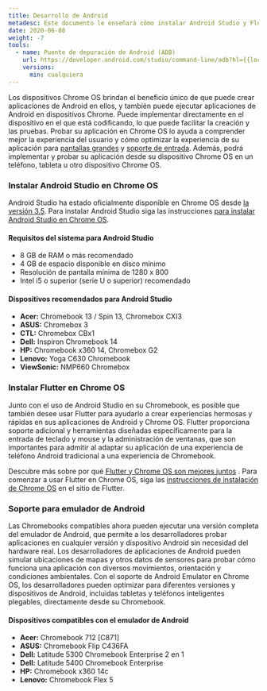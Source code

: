 ```yaml
---
title: Desarrollo de Android
metadesc: Este documento le enseñará cómo instalar Android Studio y Flutter en Chrome OS.
date: 2020-06-08
weight: -7
tools:
  - name: Puente de depuración de Android (ADB)
    url: https://developer.android.com/studio/command-line/adb?hl={{locale.code}}
    versions:
      min: cualquiera
---
```


Los dispositivos Chrome OS brindan el beneficio único de que puede crear aplicaciones de Android en ellos, y también puede ejecutar aplicaciones de Android en dispositivos Chrome. Puede implementar directamente en el dispositivo en el que está codificando, lo que puede facilitar la creación y las pruebas. Probar su aplicación en Chrome OS lo ayuda a comprender mejor la experiencia del usuario y cómo optimizar la experiencia de su aplicación para [pantallas grandes](/{{locale.code}}/android/design#layouts-for-larger-screens) y [soporte de entrada](/{{locale.code}}/android/input-compatibility). Además, podrá implementar y probar su aplicación desde su dispositivo Chrome OS en un teléfono, tableta u otro dispositivo Chrome OS.

### Instalar Android Studio en Chrome OS

Android Studio ha estado oficialmente disponible en Chrome OS desde [la versión 3.5](https://developer.android.com/studio/releases#chrome-os-support?hl={{locale.code}}). Para instalar Android Studio siga las instrucciones [para instalar Android Studio en Chrome OS](https://developer.android.com/studio/install?hl={{locale.code}}#chrome-os).

#### Requisitos del sistema para Android Studio

- 8 GB de RAM o más recomendado
- 4 GB de espacio disponible en disco mínimo
- Resolución de pantalla mínima de 1280 x 800
- Intel i5 o superior (serie U o superior) recomendado

#### Dispositivos recomendados para Android Studio

- **Acer:** Chromebook 13 / Spin 13, Chromebox CXI3
- **ASUS:** Chromebox 3
- **CTL:** Chromebox CBx1
- **Dell:** Inspiron Chromebook 14
- **HP:** Chromebook x360 14, Chromebox G2
- **Lenovo:** Yoga C630 Chromebook
- **ViewSonic:** NMP660 Chromebox

### Instalar Flutter en Chrome OS

Junto con el uso de Android Studio en su Chromebook, es posible que también desee usar Flutter para ayudarlo a crear experiencias hermosas y rápidas en sus aplicaciones de Android y Chrome OS. Flutter proporciona soporte adicional y herramientas diseñadas específicamente para la entrada de teclado y mouse y la administración de ventanas, que son importantes para admitir al adaptar su aplicación de una experiencia de teléfono Android tradicional a una experiencia de Chromebook.

Descubre más sobre por qué [Flutter y Chrome OS son mejores juntos](/{{locale.code}}/posts/flutter-and-chromeos-better-together) . Para comenzar a usar Flutter en Chrome OS, siga las [instrucciones de instalación de Chrome OS](https://flutter.dev/docs/get-started/install/chromeos) en el sitio de Flutter.

### Soporte para emulador de Android

Las Chromebooks compatibles ahora pueden ejecutar una versión completa del emulador de Android, que permite a los desarrolladores probar aplicaciones en cualquier versión y dispositivo Android sin necesidad del hardware real. Los desarrolladores de aplicaciones de Android pueden simular ubicaciones de mapas y otros datos de sensores para probar cómo funciona una aplicación con diversos movimientos, orientación y condiciones ambientales. Con el soporte de Android Emulator en Chrome OS, los desarrolladores pueden optimizar para diferentes versiones y dispositivos de Android, incluidas tabletas y teléfonos inteligentes plegables, directamente desde su Chromebook.

#### Dispositivos compatibles con el emulador de Android

- **Acer:** Chromebook 712 [C871]
- **ASUS:** Chromebook Flip C436FA
- **Dell:** Latitude 5300 Chromebook Enterprise 2 en 1
- **Dell:** Latitude 5400 Chromebook Enterprise
- **HP:** Chromebook x360 14c
- **Lenovo:** Chromebook Flex 5
